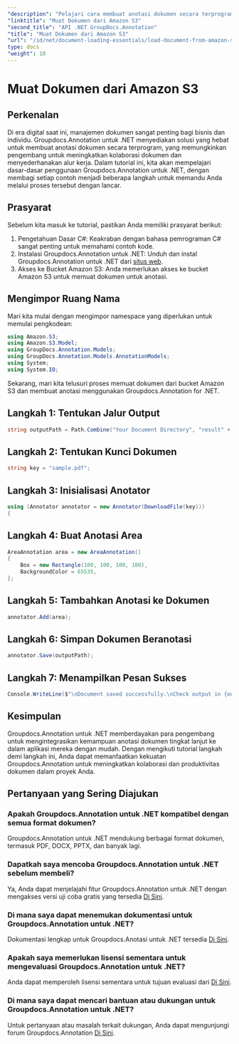 ```yaml
---
"description": "Pelajari cara membuat anotasi dokumen secara terprogram dengan Groupdocs.Annotation for .NET. Tutorial langkah demi langkah untuk integrasi yang lancar."
"linktitle": "Muat Dokumen dari Amazon S3"
"second_title": "API .NET GroupDocs.Annotation"
"title": "Muat Dokumen dari Amazon S3"
"url": "/id/net/document-loading-essentials/load-document-from-amazon-s3/"
type: docs
"weight": 10
---
```


# Muat Dokumen dari Amazon S3

## Perkenalan
Di era digital saat ini, manajemen dokumen sangat penting bagi bisnis dan individu. Groupdocs.Annotation untuk .NET menyediakan solusi yang hebat untuk membuat anotasi dokumen secara terprogram, yang memungkinkan pengembang untuk meningkatkan kolaborasi dokumen dan menyederhanakan alur kerja. Dalam tutorial ini, kita akan mempelajari dasar-dasar penggunaan Groupdocs.Annotation untuk .NET, dengan membagi setiap contoh menjadi beberapa langkah untuk memandu Anda melalui proses tersebut dengan lancar.
## Prasyarat
Sebelum kita masuk ke tutorial, pastikan Anda memiliki prasyarat berikut:
1. Pengetahuan Dasar C#: Keakraban dengan bahasa pemrograman C# sangat penting untuk memahami contoh kode.
2. Instalasi Groupdocs.Annotation untuk .NET: Unduh dan instal Groupdocs.Annotation untuk .NET dari [situs web](https://releases.groupdocs.com/annotation/net/).
3. Akses ke Bucket Amazon S3: Anda memerlukan akses ke bucket Amazon S3 untuk memuat dokumen untuk anotasi.

## Mengimpor Ruang Nama
Mari kita mulai dengan mengimpor namespace yang diperlukan untuk memulai pengkodean:

```csharp
using Amazon.S3;
using Amazon.S3.Model;
using GroupDocs.Annotation.Models;
using GroupDocs.Annotation.Models.AnnotationModels;
using System;
using System.IO;
```


Sekarang, mari kita telusuri proses memuat dokumen dari bucket Amazon S3 dan membuat anotasi menggunakan Groupdocs.Annotation for .NET.
## Langkah 1: Tentukan Jalur Output
```csharp
string outputPath = Path.Combine("Your Document Directory", "result" + Path.GetExtension("input.pdf"));
```
## Langkah 2: Tentukan Kunci Dokumen
```csharp
string key = "sample.pdf";
```
## Langkah 3: Inisialisasi Anotator
```csharp
using (Annotator annotator = new Annotator(DownloadFile(key)))
{
```
## Langkah 4: Buat Anotasi Area
```csharp
AreaAnnotation area = new AreaAnnotation()
{
    Box = new Rectangle(100, 100, 100, 100),
    BackgroundColor = 65535,
};
```
## Langkah 5: Tambahkan Anotasi ke Dokumen
```csharp
annotator.Add(area);
```
## Langkah 6: Simpan Dokumen Beranotasi
```csharp
annotator.Save(outputPath);
```
## Langkah 7: Menampilkan Pesan Sukses
```csharp
Console.WriteLine($"\nDocument saved successfully.\nCheck output in {outputPath}.");
```

## Kesimpulan
Groupdocs.Annotation untuk .NET memberdayakan para pengembang untuk mengintegrasikan kemampuan anotasi dokumen tingkat lanjut ke dalam aplikasi mereka dengan mudah. Dengan mengikuti tutorial langkah demi langkah ini, Anda dapat memanfaatkan kekuatan Groupdocs.Annotation untuk meningkatkan kolaborasi dan produktivitas dokumen dalam proyek Anda.
## Pertanyaan yang Sering Diajukan
### Apakah Groupdocs.Annotation untuk .NET kompatibel dengan semua format dokumen?
Groupdocs.Annotation untuk .NET mendukung berbagai format dokumen, termasuk PDF, DOCX, PPTX, dan banyak lagi.
### Dapatkah saya mencoba Groupdocs.Annotation untuk .NET sebelum membeli?
Ya, Anda dapat menjelajahi fitur Groupdocs.Annotation untuk .NET dengan mengakses versi uji coba gratis yang tersedia [Di Sini](https://releases.groupdocs.com/).
### Di mana saya dapat menemukan dokumentasi untuk Groupdocs.Annotation untuk .NET?
Dokumentasi lengkap untuk Groupdocs.Anotasi untuk .NET tersedia [Di Sini](https://tutorials.groupdocs.com/annotation/net/).
### Apakah saya memerlukan lisensi sementara untuk mengevaluasi Groupdocs.Annotation untuk .NET?
Anda dapat memperoleh lisensi sementara untuk tujuan evaluasi dari [Di Sini](https://purchase.groupdocs.com/temporary-license/).
### Di mana saya dapat mencari bantuan atau dukungan untuk Groupdocs.Annotation untuk .NET?
Untuk pertanyaan atau masalah terkait dukungan, Anda dapat mengunjungi forum Groupdocs.Annotation [Di Sini](https://forum.groupdocs.com/c/annotation/10).